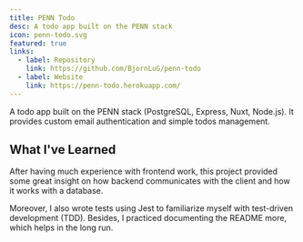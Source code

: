 ```yaml
---
title: PENN Todo
desc: A todo app built on the PENN stack
icon: penn-todo.svg
featured: true
links:
  - label: Repository
    link: https://github.com/BjornLuG/penn-todo
  - label: Website
    link: https://penn-todo.herokuapp.com/
---
```


A todo app built on the PENN stack (PostgreSQL, Express, Nuxt, Node.js). It provides custom email authentication and simple todos management.

## What I've Learned

After having much experience with frontend work, this project provided some great insight on how backend communicates with the client and how it works with a database.

Moreover, I also wrote tests using Jest to familiarize myself with test-driven development (TDD). Besides, I practiced documenting the README more, which helps in the long run.
